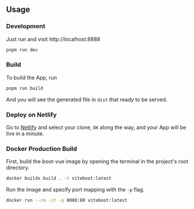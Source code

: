 ## Usage

### Development

Just run and visit http://localhost:8888

```bash
pnpm run dev
```

### Build

To build the App, run

```bash
pnpm run build
```

And you will see the generated file in `dist` that ready to be served.

### Deploy on Netlify

Go to [Netlify](https://app.netlify.com/start) and select your clone, `OK` along the way, and your App will be live in a minute.

### Docker Production Build

First, build the boot-vue image by opening the terminal in the project's root directory.

```bash
docker buildx build . -t viteboot:latest
```

Run the image and specify port mapping with the `-p` flag.

```bash
docker run --rm -it -p 8080:80 viteboot:latest
```
